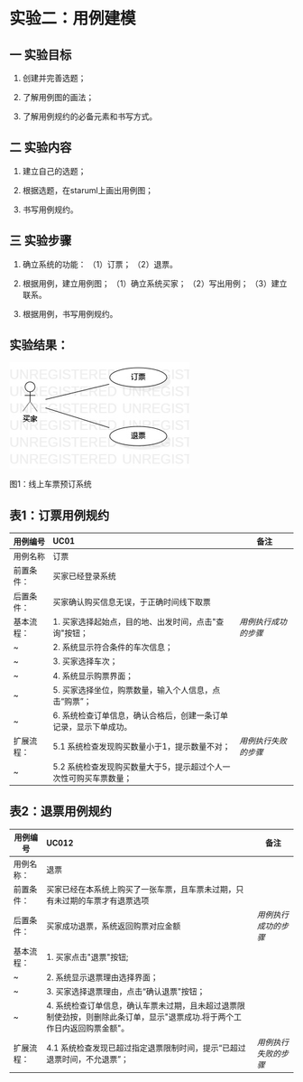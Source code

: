 # 实验二：用例建模
## 一 实验目标
1. 创建并完善选题；

2. 了解用例图的画法；

3. 了解用例规约的必备元素和书写方式。

## 二 实验内容
1. 建立自己的选题；

2. 根据选题，在staruml上画出用例图；

3. 书写用例规约。

## 三 实验步骤
1. 确立系统的功能：
   （1）订票；
   （2）退票。

2. 根据用例，建立用例图；
   （1）确立系统买家；
   （2）写出用例；
   （3）建立联系。

3. 根据用例，书写用例规约。


## 实验结果：
![用例建模](./lab2_UseCaseDiagram1.jpg)  

图1：线上车票预订系统

## 表1：订票用例规约

 用例编号  | UC01 | 备注
 -|:-|- 
 | 用例名称 | 订票 | 
 | 前置条件： | 买家已经登录系统 |
 | 后置条件： | 买家确认购买信息无误，于正确时间线下取票 |
 | 基本流程： | 1. 买家选择起始点，目的地、出发时间，点击"查询"按钮；|*用例执行成功的步骤*
 ~| 2. 系统显示符合条件的车次信息；|
 ~| 3. 买家选择车次；
 ~| 4. 系统显示购票界面；|
 ~| 5. 买家选择坐位，购票数量，输入个人信息，点击“购票”；|
 ~| 6. 系统检查订单信息，确认合格后，创建一条订单记录，显示下单成功。|
 | 扩展流程： | 5.1 系统检查发现购买数量小于1，提示数量不对；|*用例执行失败的步骤*
 ~| 5.2 系统检查发现购买数量大于5，提示超过个人一次性可购买车票数量；  |

 
## 表2：退票用例规约
 用例编号  | UC012 | 备注
 -|:-|- 
 | 用例名称： | 退票 |
 | 前置条件： | 买家已经在本系统上购买了一张车票，且车票未过期，只有未过期的车票才有退票选项 |
 | 后置条件： | 买家成功退票，系统返回购票对应金额 |*用例执行成功的步骤*
 | 基本流程： | 1. 买家点击"退票"按钮; |
 ~| 2. 系统显示退票理由选择界面；|
 ~| 3. 买家选择退票理由，点击“确认退票"按钮；| 
 ~| 4. 系统检查订单信息，确认车票未过期，且未超过退票限制使劲按，则删除此条订单，显示"退票成功.将于两个工作日内返回购票金额"。 |
 | 扩展流程： | 4.1 系统检查发现已超过指定退票限制时间，提示“已超过退票时间，不允退票”； |*用例执行失败的步骤*
 
 


